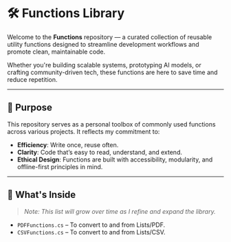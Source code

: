 # 🛠️ Functions Library

Welcome to the **Functions** repository — a curated collection of reusable utility functions designed to streamline development workflows and promote clean, maintainable code.

Whether you're building scalable systems, prototyping AI models, or crafting community-driven tech, these functions are here to save time and reduce repetition.

---

## 📌 Purpose

This repository serves as a personal toolbox of commonly used functions across various projects. It reflects my commitment to:

- **Efficiency**: Write once, reuse often.
- **Clarity**: Code that’s easy to read, understand, and extend.
- **Ethical Design**: Functions are built with accessibility, modularity, and offline-first principles in mind.

---

## 🧰 What's Inside

> _Note: This list will grow over time as I refine and expand the library._

- `PDFFunctions.cs` – To convert to and from Lists/PDF.
- `CSVFunctions.cs` – To convert to and from Lists/CSV.

